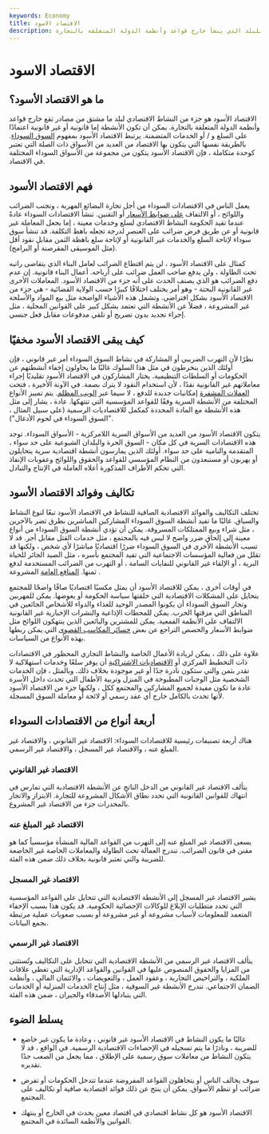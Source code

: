 ```yaml
---
keywords: Economy
title: الاقتصاد الاسود
description: الاقتصاد الأسود هو جزء من النشاط الاقتصادي للبلد الذي ينشأ خارج قواعد وأنظمة الدولة المتعلقة بالتجارة.
---
```


# الاقتصاد الاسود
## ما هو الاقتصاد الأسود؟

الاقتصاد الأسود هو جزء من النشاط الاقتصادي لبلد ما مشتق من مصادر تقع خارج قواعد وأنظمة الدولة المتعلقة بالتجارة. يمكن أن تكون الأنشطة إما قانونية أو غير قانونية اعتمادًا على السلع و / أو الخدمات المتضمنة. يرتبط الاقتصاد الأسود بمفهوم [السوق السوداء](/blackmarket). بالطريقة نفسها التي يتكون بها الاقتصاد من العديد من الأسواق ذات الصلة التي تعتبر كوحدة متكاملة ، فإن الاقتصاد الأسود يتكون من مجموعة من الأسواق السوداء المختلفة في الاقتصاد.

## فهم الاقتصاد الأسود

يعمل الناس في الاقتصادات السوداء من أجل تجارة البضائع المهربة ، وتجنب الضرائب واللوائح ، أو الالتفاف [على ضوابط الأسعار](/price-controls) أو التقنين. تنشأ الاقتصادات السوداء عادةً عندما تقيد الحكومة النشاط الاقتصادي لسلع وخدمات معينة ، إما بجعل المعاملة غير قانونية أو عن طريق فرض ضرائب على العنصر لدرجة تجعله باهظ التكلفة. قد تنشأ سوق سوداء لإتاحة السلع والخدمات غير القانونية أو لإتاحة سلع باهظة الثمن مقابل نقود أقل (مثل الموسيقى المقرصنة أو البرامج).

كمثال على الاقتصاد الأسود ، لن يتم اقتطاع الضرائب لعامل البناء الذي يتقاضى راتبه تحت الطاولة ، ولن يدفع صاحب العمل ضرائب على أرباحه. أعمال البناء قانونية. إن عدم دفع الضرائب هو الذي يصنف الحدث على أنه جزء من الاقتصاد الأسود. المعاملات الأخرى غير القانونية البحتة - وهو أمر يختلف اختلافًا كبيرًا حسب الولاية القضائية - هي جزء من الاقتصاد الأسود بشكل افتراضي. وتشمل هذه الأشياء الواضحة مثل بيع المواد والأسلحة غير المشروعة ، فضلاً عن الأنشطة التي تعتمد بشكل كبير على القوانين المحلية ، مثل إجراء تجديد بدون تصريح أو تلقي مدفوعات مقابل فعل جنسي.

## كيف يبقى الاقتصاد الأسود مخفيًا

نظرًا لأن التهرب الضريبي أو المشاركة في نشاط السوق السوداء أمر غير قانوني ، فإن أولئك الذين ينخرطون في مثل هذا السلوك غالبًا ما يحاولون إخفاء أنشطتهم عن الحكومات أو السلطات التنظيمية. يختار المشاركون في الاقتصاد الأسود تقليديًا إجراء معاملاتهم غير القانونية نقدًا ، لأن استخدام النقود لا يترك بصمة. في الآونة الأخيرة ، فتحت [العملات المشفرة](/cryptocurrency) إمكانيات جديدة للدفع ، لا سيما عبر [الويب المظلم](/dark-web). يتم تمييز الأنواع المختلفة من الأنشطة السرية وفقًا للقواعد المؤسسية التي تنتهكها. عادة ، يشار إلى مثل هذه الأنشطة مع المادة المحددة كمكمل للاقتصاديات الرسمية (على سبيل المثال ، "السوق السوداء في لحوم الأدغال").

يتكون الاقتصاد الأسود من العديد من الأسواق السرية اللامركزية - الأسواق السوداء. توجد هذه الاقتصادات السرية في كل مكان - السوق الحرة والبلدان الشيوعية على حد سواء ، المتقدمة والنامية على حد سواء. أولئك الذين يمارسون أنشطة اقتصادية سرية يتحايلون أو يهربون أو مستبعدون من النظام المؤسسي للقواعد والحقوق واللوائح وعقوبات الإنفاذ التي تحكم الأطراف المذكورة أعلاه العاملة في الإنتاج والتبادل.

## تكاليف وفوائد الاقتصاد الأسود

تختلف التكاليف والفوائد الاقتصادية الصافية للنشاط في الاقتصاد الأسود تبعًا لنوع النشاط والسياق. غالبًا ما تفيد أنشطة السوق السوداء المشاركين المباشرين بطرق تضر بالآخرين ، مثل شراء وبيع الممتلكات المسروقة. يمكن أن تؤدي أنشطة السوق السوداء من أنواع معينة إلى إلحاق ضرر واضح لا لبس فيه بالمجتمع ، مثل خدمات القتل مقابل أجر. قد لا تسبب الأنشطة الأخرى في السوق السوداء ضررًا اقتصاديًا مباشرًا لأي شخص ، ولكنها قد تقلل من فعالية المؤسسات الاجتماعية التي تفيد المجتمع بأسره ، مثل الصيد الجائر للحياة البرية ، أو الإلقاء غير القانوني للنفايات السامة ، أو التهرب من الضرائب المستخدمة لدفع ثمنها. [المنافع العامة](/public-good) المشروعة .

في أوقات أخرى ، يمكن للاقتصاد الأسود أن يمثل مكسبًا اقتصاديًا صافًا واضحًا للمجتمع يتحايل على المشكلات الاقتصادية التي خلقتها سياسة الحكومة أو يعوضها. يمكن للمهربين وتجار السوق السوداء أن يكونوا المصدر الوحيد للغذاء والدواء للأشخاص الجائعين في المناطق التي مزقتها الحرب. يمكن للمحطات الإذاعية والنشرات الإخبارية غير القانونية الالتفاف على الأنظمة القمعية. يمكن للمشترين والبائعين الذين ينتهكون اللوائح مثل ضوابط الأسعار والحصص التراجع عن بعض [خسائر المكاسب القصوى](/deadweightloss) التي يمكن ربطها بهذه الأنواع من السياسات.

علاوة على ذلك ، يمكن لريادة الأعمال الخاصة والنشاط التجاري المحظور في الاقتصادات ذات التخطيط المركزي أو [الاقتصاديات الاشتراكية](/socialism) أن يوفر سلعًا وخدمات استهلاكية لا تقدر بثمن والتي ستكون نادرة جدًا أو غير موجودة بخلاف ذلك. وبالمثل ، فإن الخدمات الشخصية مثل الوجبات المطبوخة في المنزل وتربية الأطفال التي تحدث داخل الأسرة عادة ما تكون مفيدة لجميع المشاركين والمجتمع ككل ، ولكنها جزء من الاقتصاد الأسود لأنها تحدث بالكامل خارج أي عقد رسمي أو لائحة أو معاملة السوق المسجلة.

## أربعة أنواع من الاقتصادات السوداء

هناك أربعة تصنيفات رئيسية للاقتصادات السوداء: الاقتصاد غير القانوني ، والاقتصاد غير المبلغ عنه ، والاقتصاد غير المسجل ، والاقتصاد غير الرسمي.

### الاقتصاد غير القانوني

يتألف الاقتصاد غير القانوني من الدخل الناتج عن الأنشطة الاقتصادية التي تمارس في انتهاك للقوانين القانونية التي تحدد نطاق الأشكال المشروعة للتجارة. الابتزاز والاتجار بالمخدرات جزء من الاقتصاد غير المشروع.

### الاقتصاد غير المبلغ عنه

يسعى الاقتصاد غير المبلغ عنه إلى التهرب من القواعد المالية المنشأة مؤسسياً كما هو مقنن في قانون الضرائب. تندرج العمالة تحت الطاولة والمعاملات الخاصة غير الخاضعة للضريبة والتي تعتبر قانونية بخلاف ذلك ضمن هذه الفئة.

### الاقتصاد غير المسجل

يشير الاقتصاد غير المسجل إلى الأنشطة الاقتصادية التي تتحايل على القواعد المؤسسية التي تحدد متطلبات الإبلاغ للوكالات الإحصائية الحكومية. قد يكون هذا بسبب الإخفاء المتعمد للمعلومات لأسباب مشروعة أو غير مشروعة أو بسبب صعوبات عملية مرتبطة بجمع البيانات.

### الاقتصاد غير الرسمي

يتألف الاقتصاد غير الرسمي من الأنشطة الاقتصادية التي تتحايل على التكاليف وتُستثنى من المزايا والحقوق المنصوص عليها في القوانين والقواعد الإدارية التي تغطي علاقات الملكية ، والتراخيص التجارية ، وعقود العمل ، والتعويضات ، والائتمان المالي ، وأنظمة الضمان الاجتماعي. تندرج الأنشطة غير السوقية ، مثل إنتاج الخدمات المنزلية أو الخدمات التي يتبادلها الأصدقاء والجيران ، ضمن هذه الفئة.

## يسلط الضوء

- غالبًا ما يكون النشاط في الاقتصاد الأسود غير قانوني ، وعادة ما يكون غير خاضع للضريبة ، ونادرًا ما يتم تسجيله في الإحصاءات الاقتصادية الرسمية. في الواقع ، قد لا يتكون النشاط من معاملات سوق رسمية على الإطلاق ، مما يجعل من الصعب جدًا تقديره.

- سوف يخالف الناس أو يتجاهلون القواعد المفروضة عندما تتدخل الحكومات أو تفرض ضرائب أو تنظم الأسواق. يمكن أن ينتج عن ذلك فوائد اقتصادية صافية أو تكاليف على المجتمع.

- الاقتصاد الأسود هو كل نشاط اقتصادي في اقتصاد معين يحدث في الخارج أو ينتهك القوانين والأنظمة السائدة في المجتمع.

